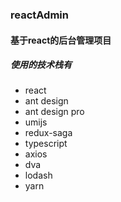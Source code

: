 ### reactAdmin
#### 基于react的后台管理项目
##### 使用的技术栈有

- react
- ant design
- ant design pro
- umijs
- redux-saga
- typescript
- axios
- dva
- lodash
- yarn